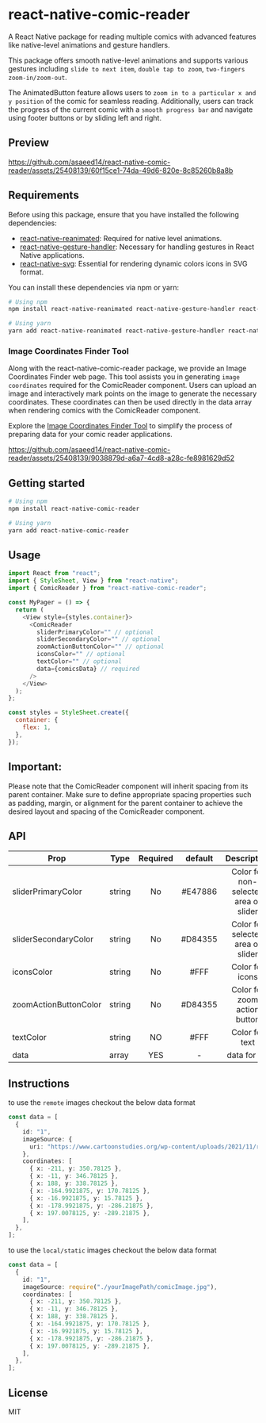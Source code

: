 # react-native-comic-reader

A React Native package for reading multiple comics with advanced features like native-level animations and gesture handlers.

This package offers smooth native-level animations and supports various gestures including `slide to next item`, `double tap to zoom`, `two-fingers zoom-in/zoom-out`.

The AnimatedButton feature allows users to `zoom in to a particular x and y position` of the comic for seamless reading. Additionally, users can track the progress of the current comic with a `smooth progress bar` and navigate using footer buttons or by sliding left and right.

## Preview

https://github.com/asaeed14/react-native-comic-reader/assets/25408139/60f15ce1-74da-49d6-820e-8c85260b8a8b

## Requirements

Before using this package, ensure that you have installed the following dependencies:

- [react-native-reanimated](https://github.com/software-mansion/react-native-reanimated): Required for native level animations.
- [react-native-gesture-handler](https://github.com/software-mansion/react-native-gesture-handler): Necessary for handling gestures in React Native applications.
- [react-native-svg](https://github.com/react-native-svg/react-native-svg): Essential for rendering dynamic colors icons in SVG format.

You can install these dependencies via npm or yarn:

```bash
# Using npm
npm install react-native-reanimated react-native-gesture-handler react-native-svg

# Using yarn
yarn add react-native-reanimated react-native-gesture-handler react-native-svg
```

### Image Coordinates Finder Tool

Along with the react-native-comic-reader package, we provide an Image Coordinates Finder web page. This tool assists you in generating `image coordinates` required for the ComicReader component. Users can upload an image and interactively mark points on the image to generate the necessary coordinates. These coordinates can then be used directly in the data array when rendering comics with the ComicReader component.

Explore the [Image Coordinates Finder Tool](https://imagecoordinatesfinder.web.app/) to simplify the process of preparing data for your comic reader applications.

https://github.com/asaeed14/react-native-comic-reader/assets/25408139/9038879d-a6a7-4cd8-a28c-fe8981629d52

## Getting started

```bash
# Using npm
npm install react-native-comic-reader

# Using yarn
yarn add react-native-comic-reader
```

## Usage

```js
import React from "react";
import { StyleSheet, View } from "react-native";
import { ComicReader } from "react-native-comic-reader";

const MyPager = () => {
  return (
    <View style={styles.container}>
      <ComicReader
        sliderPrimaryColor="" // optional
        sliderSecondaryColor="" // optional
        zoomActionButtonColor="" // optional
        iconsColor="" // optional
        textColor="" // optional
        data={comicsData} // required
      />
    </View>
  );
};

const styles = StyleSheet.create({
  container: {
    flex: 1,
  },
});
```

## Important:

Please note that the ComicReader component will inherit spacing from its parent container. Make sure to define appropriate spacing properties such as padding, margin, or alignment for the parent container to achieve the desired layout and spacing of the ComicReader component.

## API

| Prop                  | Type   | Required | default |              Description              |
| --------------------- | ------ | :------: | :-----: | :-----------------------------------: |
| sliderPrimaryColor    | string |    No    | #E47886 | Color for non-selected area of slider |
| sliderSecondaryColor  | string |    No    | #D84355 |   Color for selected area of slider   |
| iconsColor            | string |    No    |  #FFF   |            Color for icons            |
| zoomActionButtonColor | string |    No    | #D84355 |     Color for zoom action button      |
| textColor             | string |    NO    |  #FFF   |            Color for text             |
| data                  | array  |   YES    |    -    |             data for list             |

## Instructions

to use the `remote` images checkout the below data format

```ts
const data = [
  {
    id: "1",
    imageSource: {
      uri: "https://www.cartoonstudies.org/wp-content/uploads/2021/11/reading-page-2-674x1024.jpg",
    },
    coordinates: [
      { x: -211, y: 350.78125 },
      { x: -11, y: 346.78125 },
      { x: 188, y: 338.78125 },
      { x: -164.9921875, y: 170.78125 },
      { x: -16.9921875, y: 15.78125 },
      { x: -178.9921875, y: -286.21875 },
      { x: 197.0078125, y: -289.21875 },
    ],
  },
];
```

to use the `local/static` images checkout the below data format

```ts
const data = [
  {
    id: "1",
    imageSource: require("./yourImagePath/comicImage.jpg"),
    coordinates: [
      { x: -211, y: 350.78125 },
      { x: -11, y: 346.78125 },
      { x: 188, y: 338.78125 },
      { x: -164.9921875, y: 170.78125 },
      { x: -16.9921875, y: 15.78125 },
      { x: -178.9921875, y: -286.21875 },
      { x: 197.0078125, y: -289.21875 },
    ],
  },
];
```

## License

MIT

